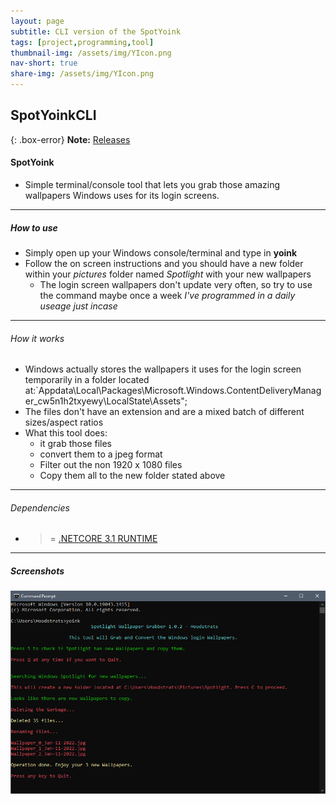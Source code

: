 ```yaml
---
layout: page
subtitle: CLI version of the SpotYoink
tags: [project,programming,tool]
thumbnail-img: /assets/img/YIcon.png
nav-short: true
share-img: /assets/img/YIcon.png
---
```

## SpotYoinkCLI 

{: .box-error}
**Note:** [Releases](https://hoodstrats.github.io/SpotYoinkCLIReleases)

#### SpotYoink

- Simple terminal/console tool that lets you grab those amazing wallpapers Windows uses for its login screens.
  
---

##### How to use
- Simply open up your Windows console/terminal and type in **yoink**
- Follow the on screen instructions and you should have a new folder within your *pictures* folder named *Spotlight* with your new wallpapers
	- The login screen wallpapers don't update very often, so try to use the command maybe once a week *I've programmed in a daily useage just incase*

---

###### How it works

- Windows actually stores the wallpapers it uses for the login screen temporarily in a folder located at:`Appdata\Local\Packages\Microsoft.Windows.ContentDeliveryManager_cw5n1h2txyewy\LocalState\Assets";
- The files don't have an extension and are a mixed batch of different sizes/aspect ratios
- What this tool does:
	-  it grab those files
	-  convert them to a jpeg format
	-  Filter out the non 1920 x 1080 files
	-  Copy them all to the new folder stated above

---

###### Dependencies 

- >= [.NETCORE 3.1 RUNTIME](https://download.visualstudio.microsoft.com/download/pr/4e95705e-1bb6-4764-b899-1b97eb70ea1d/dd311e073bd3e25b2efe2dcf02727e81/dotnet-runtime-3.1.22-win-x64.exe) 

---

##### Screenshots

![Screenshot](/assets/img/spotyoinkcli/screenshot.png)